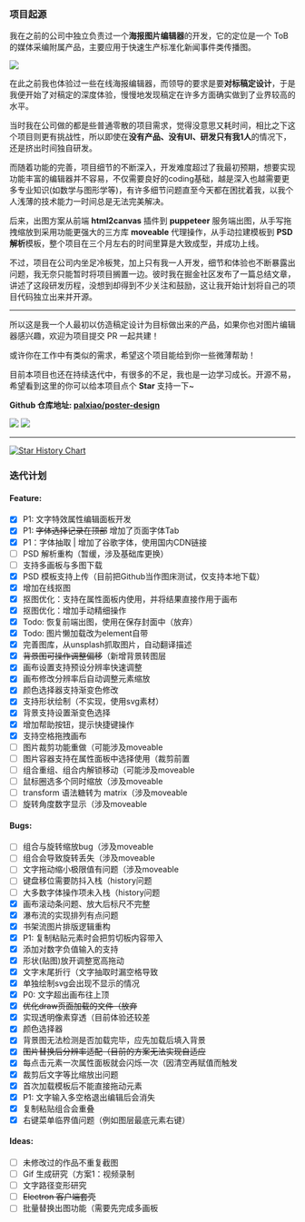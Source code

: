 ### 项目起源

我在之前的公司中独立负责过一个**海报图片编辑器**的开发，它的定位是一个 ToB 的媒体采编附属产品，主要应用于快速生产标准化新闻事件类传播图。

![](../images/2023-7-17-1689585503882.png)

在此之前我也体验过一些在线海报编辑器，而领导的要求是要**对标稿定设计**，于是我便开始了对稿定的深度体验，慢慢地发现稿定在许多方面确实做到了业界较高的水平。

当时我在公司做的都是些普通零散的项目需求，觉得没意思又耗时间，相比之下这个项目则更有挑战性，所以即使在**没有产品、没有UI、研发只有我1人**的情况下，还是挤出时间独自研发。

而随着功能的完善，项目细节的不断深入，开发难度超过了我最初预期，想要实现功能丰富的编辑器并不容易，不仅需要良好的coding基础，越是深入也越需要更多专业知识(如数学与图形学等)，有许多细节问题直至今天都在困扰着我，以我个人浅薄的技术能力一时间总是无法完美解决。

后来，出图方案从前端 **html2canvas** 插件到 **puppeteer** 服务端出图，从手写拖拽缩放到采用功能更强大的三方库 **moveable** 代理操作，从手动拉建模板到 **PSD 解析**模板，整个项目在三个月左右的时间里算是大致成型，并成功上线。

不过，项目在公司内坐足冷板凳，加上只有我一人开发，细节和体验也不断暴露出问题，我无奈只能暂时将项目搁置一边。彼时我在掘金社区发布了一篇总结文章，讲述了这段研发历程，没想到却得到不少关注和鼓励，这让我开始计划将自己的项目代码独立出来并开源。

-----
  
所以这是我一个人最初以仿造稿定设计为目标做出来的产品，如果你也对图片编辑器感兴趣，欢迎为项目提交 PR 一起共建！

或许你在工作中有类似的需求，希望这个项目能给到你一些微薄帮助！

目前本项目也还在持续迭代中，有很多的不足，我也是一边学习成长。开源不易，希望看到这里的你可以给本项目点个 **Star** 支持一下~


**Github 仓库地址: [ palxiao/poster-design ](https://github.com/palxiao/poster-design)**


<img style="display: inline-block;" src="https://img.shields.io/github/forks/palxiao/poster-design?style=social" />
<img style="display: inline-block;" src="https://img.shields.io/github/stars/palxiao/poster-design?style=social" />

-----

[![Star History Chart](https://api.star-history.com/svg?repos=palxiao/poster-design&type=Date)](https://star-history.com/#palxiao/poster-design&Date)

### 迭代计划

#### Feature:

- [x] P1: 文字特效属性编辑面板开发
- [x] P1: ~~字体选择记录在顶部~~ 增加了页面字体Tab
- [x] P1：字体抽取 | 增加了谷歌字体，使用国内CDN链接
- [ ] PSD 解析重构（暂缓，涉及基础库更换）
- [ ] 支持多画板与多图下载
- [x] PSD 模板支持上传（目前把Github当作图床测试，仅支持本地下载）
- [x] 增加在线抠图
- [x] 抠图优化：支持在属性面板内使用，并将结果直接作用于画布
- [x] 抠图优化：增加手动精细操作
- [x] Todo: 恢复前端出图，使用在保存封面中（放弃）
- [x] Todo: 图片懒加载改为element自带
- [x] 完善图库，从unsplash抓取图片，自动翻译描述
- [x] ~~背景图可操作调整偏移~~（新增背景转图层
- [x] 画布设置支持预设分辨率快速调整
- [x] 画布修改分辨率后自动调整元素缩放
- [x] 颜色选择器支持渐变色修改
- [x] 支持形状绘制（不实现，使用svg素材）
- [x] 背景支持设置渐变色选择
- [x] 增加帮助按钮，提示快捷键操作
- [x] 支持空格拖拽画布
- [ ] 图片裁剪功能重做（可能涉及moveable
- [ ] 图片容器支持在属性面板中选择使用（裁剪前置
- [ ] 组合重组、组合内解锁移动（可能涉及moveable
- [ ] 鼠标圈选多个同时缩放（涉及moveable
- [ ] transform 语法糖转为 matrix（涉及moveable
- [ ] 旋转角度数字显示（涉及moveable

#### Bugs:

- [ ] 组合与旋转缩放bug（涉及moveable
- [ ] 组合会导致旋转丢失（涉及moveable
- [ ] 文字拖动缩小极限值有问题（涉及moveable
- [ ] 键盘移位需要防抖入栈（history问题
- [ ] 大多数字体操作项未入栈（history问题
- [x] 画布滚动条问题、放大后标尺不完整
- [x] 瀑布流的实现排列有点问题
- [x] 书架流图片排版逻辑重构
- [x] P1: 复制粘贴元素时会把剪切板内容带入
- [x] 添加对数字负值输入的支持
- [x] 形状(贴图)放开调整宽高拖动
- [x] 文字末尾折行（文字抽取时漏空格导致
- [x] 单独绘制svg会出现不显示的情况
- [x] P0: 文字超出画布往上顶
- [x] ~~优化draw页面加载的文件（放弃~~
- [x] 实现透明像素穿透（目前体验还较差
- [x] 颜色选择器
- [x] 背景图无法检测是否加载完毕，应先加载后填入背景
- [x] ~~图片替换后分辨率适配（目前的方案无法实现自适应~~
- [x] 每点击元素一次属性面板就会闪烁一次（因清空再赋值而触发
- [x] 裁剪后文字等比缩放出问题
- [x] 首次加载模板后不能直接拖动元素
- [x] P1: 文字输入多空格退出编辑后会消失
- [x] 复制粘贴组合会重叠
- [x] 右键菜单临界值问题（例如图层最底元素右键）

#### Ideas:

- [ ] 未修改过的作品不重复截图
- [ ] Gif 生成研究（方案1：视频录制
- [ ] 文字路径变形研究
- [ ] ~~Electron 客户端套壳~~
- [ ] 批量替换出图功能（需要先完成多画板